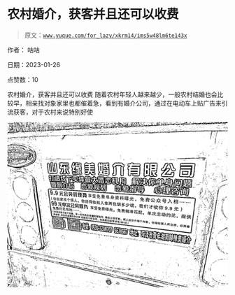 # 农村婚介，获客并且还可以收费

> 原文：[`www.yuque.com/for_lazy/xkrm14/ims5w48lm6te143x`](https://www.yuque.com/for_lazy/xkrm14/ims5w48lm6te143x)



作者： 咕咕 

日期：2023-01-26 

点赞数：10 

农村婚介，获客并且还可以收费 随着农村年轻人越来越少，一般农村结婚也会比较早，相亲找对象家里也都催着急，看到有婚介公司，通过在电动车上贴广告来引流获客，对于农村来说特别好使 

![](img/f70177be6e0fb5d55af48eb8569c7c7a.png)  

